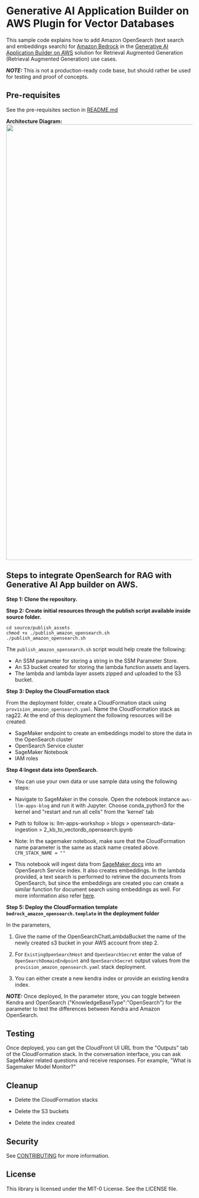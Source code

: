 # Generative AI Application Builder on AWS Plugin for Vector Databases

This sample code explains how to add Amazon OpenSearch (text search and embeddings search) for [Amazon Bedrock](https://aws.amazon.com/bedrock/knowledge-bases/) in the [Generative AI Application Builder on AWS](https://aws.amazon.com/solutions/implementations/generative-ai-application-builder-on-aws/) solution for Retrieval Augmented Generation (Retrieval Augmented Generation) use cases.

 **_NOTE:_**
This is not a production-ready code base, but should rather be used for testing and proof of concepts.

## Pre-requisites
See the pre-requisites section in [README.md](https://github.com/aws-samples/generative-ai-application-builder-on-aws-plugin-sample-vector-databases?tab=readme-ov-file#pre-requisites)

**Architecture Diagram:**
<img width="1174" alt="" src="https://github.com/aws-samples/generative-ai-application-builder-on-aws-plugin-sample-vector-databases/assets/Amazon-OpenSearch-GAAB.png">


## Steps to integrate OpenSearch for RAG with Generative AI App builder on AWS.

**Step 1: Clone the repository.**

**Step 2: Create initial resources through the publish script available inside source folder.**

```
cd source/publish_assets
chmod +x ./publish_amazon_opensearch.sh
./publish_amazon_opensearch.sh

```

The `publish_amazon_opensearch.sh` script would help create the following:

- An SSM parameter for storing a string in the SSM Parameter Store.
- An S3 bucket created for storing the lambda function assets and layers.
- The lambda and lambda layer assets zipped and uploaded to the S3 bucket.

**Step 3: Deploy the CloudFormation stack**

From the deployment folder, create a CloudFormation stack using `provision_amazon_opensearch.yaml`. Name the CloudFormation stack as rag22. At the end of this deployment the following resources will be created:

- SageMaker endpoint to create an embeddings model to store the data in the OpenSearch cluster
- OpenSearch Service cluster
- SageMaker Notebook
- IAM roles

**Step 4:Ingest data into OpenSearch.**

- You can use your own data or use sample data using the following steps:

- Navigate to SageMaker in the console. Open the notebook instance `aws-llm-apps-blog` and run it with Jupyter. Choose conda_python3 for the kernel and "restart and run all cells" from the 'kernel' tab

- Path to follow is: llm-apps-workshop > blogs > opensearch-data-ingestion > 2_kb_to_vectordb_opensearch.ipynb

- Note: In the sagemaker notebook, make sure that the CloudFormation name parameter is the same as stack name created above.
  `CFN_STACK_NAME = ""`

- This notebook will ingest data from [SageMaker docs](https://sagemaker.readthedocs.io/en/stable/) into an OpenSearch Service index. It also creates embeddings. In the lambda provided, a text search is performed to retrieve the documents from OpenSearch, but since the embeddings are created you can create a similar function for document search using embeddings as well. For more information also refer [here](https://aws.amazon.com/solutions/guidance/chatbots-with-vector-databases-on-aws/).

**Step 5: Deploy the CloudFormation template `bedrock_amazon_opensearch.template` in the deployment folder**

In the parameters,

1. Give the name of the OpenSearchChatLambdaBucket the name of the newly created s3 bucket in your AWS account from step 2.

2. For `ExistingOpenSearchHost` and `OpenSearchSecret` enter the value of `OpenSearchDomainEndpoint` and `OpenSearchSecret` output values from the `provision_amazon_opensearch.yaml` stack deployment.

3. You can either create a new kendra index or provide an existing kendra index.

 **_NOTE:_** Once deployed, In the parameter store, you can toggle between Kendra and OpenSearch ("KnowledgeBaseType":"OpenSearch") for the parameter to test the differences between Kendra and Amazon OpenSearch.

## Testing

Once deployed, you can get the CloudFront UI URL from the "Outputs" tab of the CloudFormation stack. In the conversation interface, you can ask SageMaker related questions and receive responses. For example, "What is Sagemaker Model Monitor?"

## Cleanup

- Delete the CloudFormation stacks

- Delete the S3 buckets

- Delete the index created

## Security

See [CONTRIBUTING](CONTRIBUTING.md#security-issue-notifications) for more information.

## License

This library is licensed under the MIT-0 License. See the LICENSE file.
